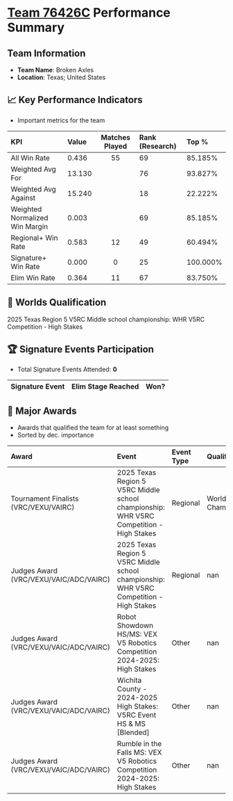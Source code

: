 # [Team 76426C](https://https://www.robotevents.com/teams/V5RC/76426C) Performance Summary

##  Team Information
- **Team Name**: Broken Axles
- **Location**: Texas; United States

## 📈 Key Performance Indicators
- Important metrics for the team

| KPI | Value | Matches Played | Rank (Research) | Top % |
|:---|:-----|:--------------:|:----|:-----|
| All Win Rate | 0.436 | 55 | 69 | 85.185% |
| Weighted Avg For | 13.130 |  | 76 | 93.827% |
| Weighted Avg Against | 15.240 |  | 18 | 22.222% |
| Weighted Normalized Win Margin | 0.003 |  | 69 | 85.185% |
| Regional+ Win Rate | 0.583 | 12 | 49 | 60.494% |
| Signature+ Win Rate | 0.000 | 0 | 25 | 100.000% |
| Elim Win Rate | 0.364 | 11 | 67 | 83.750% |


## 🎯 Worlds Qualification
2025 Texas Region 5 V5RC  Middle school championship: WHR V5RC Competition - High Stakes

## 🏆 Signature Events Participation
- Total Signature Events Attended: **0**

| Signature Event | Elim Stage Reached | Won? |
|:----------------|:-------------------|:----|


## 🥇 Major Awards
- Awards that qualified the team for at least something
- Sorted by dec. importance

| Award | Event | Event Type | Qualification |
|:------|:------|:-----------|:--------------|
| Tournament Finalists (VRC/VEXU/VAIRC) | 2025 Texas Region 5 V5RC  Middle school championship: WHR V5RC Competition - High Stakes | Regional | World Championship |
| Judges Award (VRC/VEXU/VAIC/ADC/VAIRC) | 2025 Texas Region 5 V5RC  Middle school championship: WHR V5RC Competition - High Stakes | Regional | nan |
| Judges Award (VRC/VEXU/VAIC/ADC/VAIRC) | Robot Showdown HS/MS: VEX V5 Robotics Competition 2024-2025: High Stakes | Other | nan |
| Judges Award (VRC/VEXU/VAIC/ADC/VAIRC) | Wichita County - 2024-2025 High Stakes: V5RC Event HS & MS [Blended] | Other | nan |
| Judges Award (VRC/VEXU/VAIC/ADC/VAIRC) | Rumble in the Falls MS: VEX V5 Robotics Competition 2024-2025: High Stakes | Other | nan |

